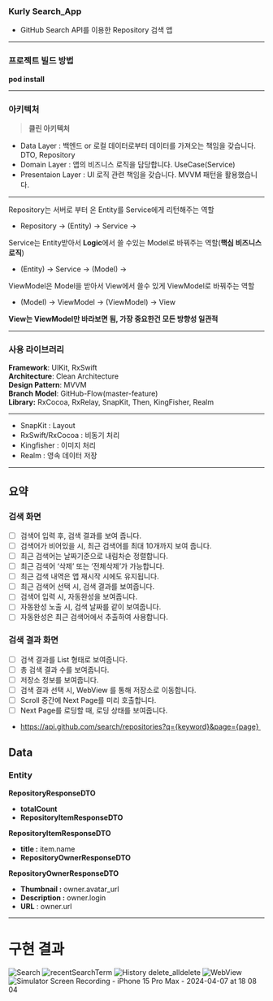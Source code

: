 ### Kurly Search_App
- GitHub Search API를 이용한 Repository 검색 앱
***
### 프로젝트 빌드 방법
**pod install**
*****************
### 아키텍처

> **클린 아키텍처**
- Data Layer : 백엔드 or 로컬 데이터로부터 데이터를 가져오는 책임을 갖습니다. DTO, Repository
- Domain Layer : 앱의 비즈니스 로직을 담당합니다. UseCase(Service)
- Presentaion Layer : UI 로직 관련 책임을 갖습니다. MVVM 패턴을 활용했습니다.
*****************
Repository는 서버로 부터 온 Entity를 Service에게 리턴해주는 역할
- Repository → (Entity) → Service → 

Service는 Entity받아서 **Logic**에서 쓸 수있는 Model로 바꿔주는 역할(**핵심 비즈니스 로직**)
- (Entity) → Service → (Model) → 

ViewModel은 Model을 받아서 View에서 쓸수 있게 ViewModel로 바꿔주는 역할
- (Model) → ViewModel → (ViewModel) → View 
  
**View는 ViewModel만 바라보면 됨, 가장 중요한건 모든 방향성 일관적**
  
***

### 사용 라이브러리
**Framework**: UIKit, RxSwift \
**Architecture**: Clean Architecture\
**Design Pattern**: MVVM\
**Branch Model**: GitHub-Flow(master-feature)\
**Library:** RxCocoa, RxRelay, SnapKit, Then, KingFisher, Realm
******************
- SnapKit : Layout 
- RxSwift/RxCocoa : 비동기 처리
- Kingfisher : 이미지 처리
- Realm : 영속 데이터 저장
***

## 요약
### 검색 화면
- [ ]  검색어 입력 후, 검색 결과를 보여 줍니다.
- [ ]  검색어가 비어있을 시, 최근 검색어를 최대 10개까지 보여 줍니다.
- [ ]  최근 검색어는 날짜기준으로 내림차순 정렬합니다.
- [ ]  최근 검색어 ‘삭제’ 또는 ‘전체삭제’가 가능합니다.
- [ ]  최근 검색 내역은 앱 재시작 시에도 유지됩니다.
- [ ]  최근 검색어 선택 시, 검색 결과를 보여줍니다.
- [ ]  검색어 입력 시, 자동완성을 보여줍니다.
- [ ]  자동완성 노출 시, 검색 날짜를 같이 보여줍니다.
- [ ]  자동완성은 최근 검색어에서 추출하여 사용합니다.

### 검색 결과 화면
- [ ]  검색 결과를 List 형태로 보여줍니다.
- [ ]  총 검색 결과 수를 보여줍니다.
- [ ]  저장소 정보를 보여줍니다.
- [ ]  검색 결과 선택 시, WebView 를 통해 저장소로 이동합니다.
- [ ]  Scroll 중간에 Next Page를 미리 호출합니다.
- [ ]  Next Page를 로딩할 때, 로딩 상태를 보여줍니다.
- https://api.github.com/search/repositories?q={keyword}&page={page} 

## Data
### Entity
**RepositoryResponseDTO**
- **totalCount**
- **RepositoryItemResponseDTO**
  
**RepositoryItemResponseDTO**
- **title :** item.name
- **RepositoryOwnerResponseDTO**
  
**RepositoryOwnerResponseDTO**
- **Thumbnail :** owner.avatar_url
- **Description :** owner.login
- **URL** : owner.url
***

# 구현 결과
![Search](https://github.com/Moon-Young/SearchApp_Kurly/assets/29904301/cebe6881-301a-4a40-b33e-9e63f9648c1b)
![recentSearchTerm](https://github.com/Moon-Young/SearchApp_Kurly/assets/29904301/4af7b6d3-3723-40ef-a6b2-55332dc6a1ef)
![History delete_alldelete](https://github.com/Moon-Young/SearchApp_Kurly/assets/29904301/b1c5a4b4-01c2-4c6b-b7c5-8f15c26b66c8)
![WebView](https://github.com/Moon-Young/SearchApp_Kurly/assets/29904301/e3b673fc-d0aa-4c92-b811-9309ed2406d3)
![Simulator Screen Recording - iPhone 15 Pro Max - 2024-04-07 at 18 08 04](https://github.com/Moon-Young/SearchApp_Kurly/assets/29904301/c9fb9dfc-60d2-47b6-bd50-8f8ab6377ab4)
